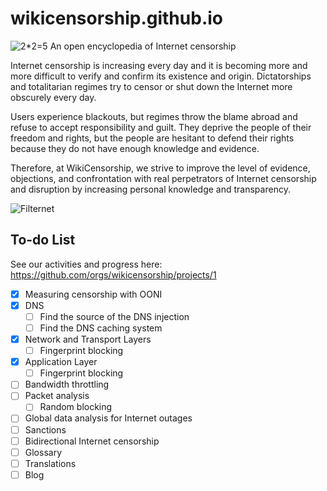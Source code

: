 # wikicensorship.github.io
  
![2*2=5](https://github.com/wikicensorship/wikicensorship.github.io/raw/main/static/android-chrome-192x192.png) 
An open encyclopedia of Internet censorship 

Internet censorship is increasing every day and it is becoming more and more difficult to verify and confirm its existence and origin. Dictatorships and totalitarian regimes try to censor or shut down the Internet more obscurely every day.

Users experience blackouts, but regimes throw the blame abroad and refuse to accept responsibility and guilt. They deprive the people of their freedom and rights, but the people are hesitant to defend their rights because they do not have enough knowledge and evidence.

Therefore, at WikiCensorship, we strive to improve the level of evidence, objections, and confrontation with real perpetrators of Internet censorship and disruption by increasing personal knowledge and transparency.


![Filternet](https://github.com/wikicensorship/wikicensorship.github.io/raw/main/static/images/filternet.png)

## To-do List

See our activities and progress here: https://github.com/orgs/wikicensorship/projects/1

- [x] Measuring censorship with OONI
- [x] DNS
  - [ ] Find the source of the DNS injection
  - [ ] Find the DNS caching system
- [x] Network and Transport Layers
  - [ ] Fingerprint blocking
- [x] Application Layer
  - [ ] Fingerprint blocking
- [ ] Bandwidth throttling 
- [ ] Packet analysis
  - [ ] Random blocking
- [ ] Global data analysis for Internet outages
- [ ] Sanctions
- [ ] Bidirectional Internet censorship
- [ ] Glossary
- [ ] Translations
- [ ] Blog

